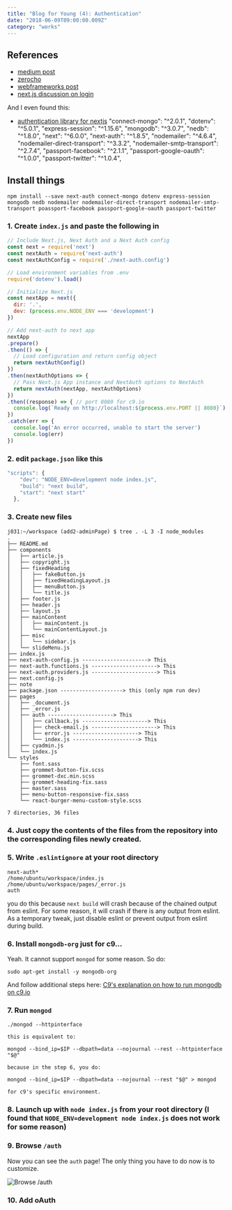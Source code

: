 ```yaml
---
title: "Blog for Young (4): Authentication"
date: "2018-06-09T09:00:00.009Z"
category: "works"
---
```

## References
* [medium post](https://medium.com/of-all-things-tech-progress/starting-with-authentication-a-tutorial-with-node-js-and-mongodb-25d524ca0359)
* [zerocho](https://medium.com/of-all-things-tech-progress/starting-with-authentication-a-tutorial-with-node-js-and-mongodb-25d524ca0359)
* [webframeworks post](http://webframeworks.kr/tutorials/expressjs/auth_log_in_out/)
* [next.js discussion on login](https://github.com/zeit/next.js/issues/153)

And I even found this: 
* [authentication library for nextjs](https://github.com/iaincollins/next-auth)
"connect-mongo": "^2.0.1",
    "dotenv": "^5.0.1",
    "express-session": "^1.15.6",
    "mongodb": "^3.0.7",
    "nedb": "^1.8.0",
    "next": "^6.0.0",
    "next-auth": "^1.8.5",
    "nodemailer": "^4.6.4",
    "nodemailer-direct-transport": "^3.3.2",
    "nodemailer-smtp-transport": "^2.7.4",
    "passport-facebook": "^2.1.1",
    "passport-google-oauth": "^1.0.0",
    "passport-twitter": "^1.0.4",
## Install things
```
npm install --save next-auth connect-mongo dotenv express-session mongodb nedb nodemailer nodemailer-direct-transport nodemailer-smtp-transport poassport-facebook passport-google-oauth passport-twitter
```

### 1. Create `index.js` and paste the following in
```javascript
// Include Next.js, Next Auth and a Next Auth config
const next = require('next')
const nextAuth = require('next-auth')
const nextAuthConfig = require('./next-auth.config')

// Load environment variables from .env
require('dotenv').load()

// Initialize Next.js
const nextApp = next({
  dir: '.',
  dev: (process.env.NODE_ENV === 'development')
})

// Add next-auth to next app
nextApp
.prepare()
.then(() => {
  // Load configuration and return config object
  return nextAuthConfig()
})
.then(nextAuthOptions => {
  // Pass Next.js App instance and NextAuth options to NextAuth
  return nextAuth(nextApp, nextAuthOptions)  
})
.then((response) => { // port 8080 for c9.io
  console.log(`Ready on http://localhost:${process.env.PORT || 8080}`)
})
.catch(err => {
  console.log('An error occurred, unable to start the server')
  console.log(err)
})
```

### 2. edit `package.json` like this
```javascript
"scripts": {
    "dev": "NODE_ENV=development node index.js",
    "build": "next build",
    "start": "next start"
  },
```

### 3. Create new files
```
j031:~/workspace (add2-adminPage) $ tree . -L 3 -I node_modules                                
.
├── README.md
├── components
│   ├── article.js
│   ├── copyright.js
│   ├── fixedHeading
│   │   ├── fakeButton.js
│   │   ├── fixedHeadingLayout.js
│   │   ├── menuButton.js
│   │   └── title.js
│   ├── footer.js
│   ├── header.js
│   ├── layout.js
│   ├── mainContent
│   │   ├── mainContent.js
│   │   └── mainContentLayout.js
│   ├── misc
│   │   └── sidebar.js
│   └── slideMenu.js
├── index.js
├── next-auth-config.js ---------------------> This
├── next-auth.functions.js ---------------------> This
├── next-auth.providers.js ---------------------> This
├── next.config.js
├── note
├── package.json --------------------> this (only npm run dev)
├── pages
│   ├── _document.js
│   ├── _error.js
│   ├── auth ---------------------> This
│   │   ├── callback.js ---------------------> This
│   │   ├── check-email.js ---------------------> This
│   │   ├── error.js ---------------------> This
│   │   └── index.js ---------------------> This
│   ├── cyadmin.js
│   └── index.js
└── styles
    ├── font.sass
    ├── grommet-button-fix.scss
    ├── grommet-dxc.min.scss
    ├── grommet-heading-fix.sass
    ├── master.sass
    ├── menu-button-responsive-fix.sass
    └── react-burger-menu-custom-style.scss

7 directories, 36 files
```

### 4. Just copy the contents of the files from the repository into the corresponding files newly created.

### 5. Write `.eslintignore` at your root directory
```
next-auth*
/home/ubuntu/workspace/index.js
/home/ubuntu/workspace/pages/_error.js
auth
```
you do this because `next build` will crash because of the chained output from eslint. For some reason, it will crash if there is any output from eslint. As a temporary tweak, just disable eslint or prevent output from eslint during build.

### 6. Install `mongodb-org` just for c9...
Yeah. It cannot support `mongod` for some reason. So do:
```
sudo apt-get install -y mongodb-org
```
And follow additional steps here:
[C9's explanation on how to run mongodb on c9.io](https://community.c9.io/t/setting-up-mongodb/1717)

### 7. Run `mongod` 
```
./mongod --httpinterface

this is equivalent to:

mongod --bind_ip=$IP --dbpath=data --nojournal --rest --httpinterface "$@"

because in the step 6, you do:

mongod --bind_ip=$IP --dbpath=data --nojournal --rest "$@" > mongod 

for c9's specific environment.  
```

### 8. Launch up with `node index.js` from your root directory (I found that `NODE_ENV=development node index.js` does not work for some reason)

### 9. Browse `/auth`

Now you can see the `auth` page! 
The only thing you have to do now is to customize. 

![Browse /auth](https://i.imgur.com/x08iynD.jpg)

### 10. Add oAuth
